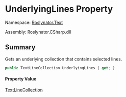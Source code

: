 # UnderlyingLines Property

Namespace: [Roslynator.Text](../../README.md)

Assembly: Roslynator\.CSharp\.dll

## Summary

Gets an underlying collection that contains selected lines\.

```csharp
public TextLineCollection UnderlyingLines { get; }
```

#### Property Value

[TextLineCollection](https://docs.microsoft.com/en-us/dotnet/api/microsoft.codeanalysis.text.textlinecollection)


